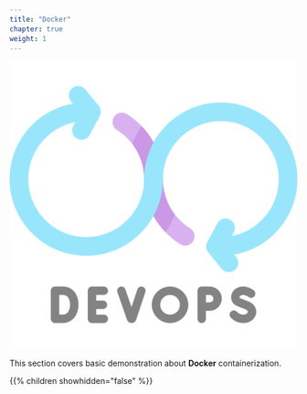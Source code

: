 ```yaml
---
title: "Docker"
chapter: true
weight: 1
---
```


![DevOps](/images/devops.png?width=20pc)

This section covers basic demonstration about **Docker** containerization.


{{% children showhidden="false" %}}
